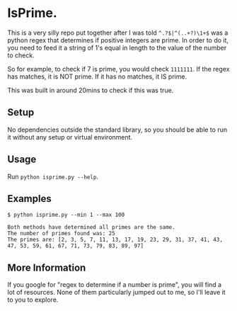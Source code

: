 # IsPrime.

This is a very silly repo put together after I was told `^.?$|^(..+?)\1+$` was a python regex that determines if positive integers are prime.
In order to do it, you need to feed it a string of 1's equal in length to the value of the number to check.

So for example, to check if 7 is prime, you would check `1111111`. If the regex has matches, it is NOT prime. If it has no matches, it IS prime.

This was built in around 20mins to check if this was true.

## Setup

No dependencies outside the standard library, so you should be able to run it without any setup or virtual environment.

## Usage

Run `python isprime.py --help`.

## Examples

```console
$ python isprime.py --min 1 --max 100

Both methods have determined all primes are the same.
The number of primes found was: 25
The primes are: [2, 3, 5, 7, 11, 13, 17, 19, 23, 29, 31, 37, 41, 43, 47, 53, 59, 61, 67, 71, 73, 79, 83, 89, 97]
```

## More Information

If you google for "regex to determine if a number is prime", you will find a lot of resources. None of them
particularly jumped out to me, so I'll leave it to you to explore.
